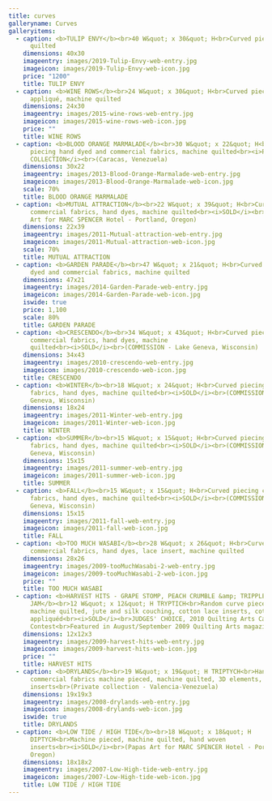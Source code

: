 ```yaml
---
title: curves
galleryname: Curves
galleryitems:
  - caption: <b>TULIP ENVY</b><br>40 W&quot; x 30&quot; H<br>Curved piecing, machine
      quilted
    dimensions: 40x30
    imageentry: images/2019-Tulip-Envy-web-entry.jpg
    imageicon: images/2019-Tulip-Envy-web-icon.jpg
    price: "1200"
    title: TULIP ENVY
  - caption: <b>WINE ROWS</b><br>24 W&quot; x 30&quot; H<br>Curved piecing, reverse
      appliqué, machine quilted
    dimensions: 24x30
    imageentry: images/2015-wine-rows-web-entry.jpg
    imageicon: images/2015-wine-rows-web-icon.jpg
    price: ""
    title: WINE ROWS
  - caption: <b>BLOOD ORANGE MARMALADE</b><br>30 W&quot; x 22&quot; H<br>Curved
      piecing hand dyed and commercial fabrics, machine quilted<br><i>PRIVATE
      COLLECTION</i><br>(Caracas, Venezuela)
    dimensions: 30x22
    imageentry: images/2013-Blood-Orange-Marmalade-web-entry.jpg
    imageicon: images/2013-Blood-Orange-Marmalade-web-icon.jpg
    scale: 70%
    title: BLOOD ORANGE MARMALADE
  - caption: <b>MUTUAL ATTRACTION</b><br>22 W&quot; x 39&quot; H<br>Curved piecing
      commercial fabrics, hand dyes, machine quilted<br><i>SOLD</i><br>(Papas
      Art for MARC SPENCER Hotel - Portland, Oregon)
    dimensions: 22x39
    imageentry: images/2011-Mutual-attraction-web-entry.jpg
    imageicon: images/2011-Mutual-attraction-web-icon.jpg
    scale: 70%
    title: MUTUAL ATTRACTION
  - caption: <b>GARDEN PARADE</b><br>47 W&quot; x 21&quot; H<br>Curved piecing hand
      dyed and commercial fabrics, machine quilted
    dimensions: 47x21
    imageentry: images/2014-Garden-Parade-web-entry.jpg
    imageicon: images/2014-Garden-Parade-web-icon.jpg
    iswide: true
    price: 1,100
    scale: 80%
    title: GARDEN PARADE
  - caption: <b>CRESCENDO</b><br>34 W&quot; x 43&quot; H<br>Curved piecing
      commercial fabrics, hand dyes, machine
      quilted<br><i>SOLD</i><br>(COMMISSION - Lake Geneva, Wisconsin)
    dimensions: 34x43
    imageentry: images/2010-crescendo-web-entry.jpg
    imageicon: images/2010-crescendo-web-icon.jpg
    title: CRESCENDO
  - caption: <b>WINTER</b><br>18 W&quot; x 24&quot; H<br>Curved piecing commercial
      fabrics, hand dyes, machine quilted<br><i>SOLD</i><br>(COMMISSION - Lake
      Geneva, Wisconsin)
    dimensions: 18x24
    imageentry: images/2011-Winter-web-entry.jpg
    imageicon: images/2011-Winter-web-icon.jpg
    title: WINTER
  - caption: <b>SUMMER</b><br>15 W&quot; x 15&quot; H<br>Curved piecing commercial
      fabrics, hand dyes, machine quilted<br><i>SOLD</i><br>(COMMISSION - Lake
      Geneva, Wisconsin)
    dimensions: 15x15
    imageentry: images/2011-summer-web-entry.jpg
    imageicon: images/2011-summer-web-icon.jpg
    title: SUMMER
  - caption: <b>FALL</b><br>15 W&quot; x 15&quot; H<br>Curved piecing commercial
      fabrics, hand dyes, machine quilted<br><i>SOLD</i><br>(COMMISSION - Lake
      Geneva, Wisconsin)
    dimensions: 15x15
    imageentry: images/2011-fall-web-entry.jpg
    imageicon: images/2011-fall-web-icon.jpg
    title: FALL
  - caption: <b>TOO MUCH WASABI</b><br>28 W&quot; x 26&quot; H<br>Curved piecing
      commercial fabrics, hand dyes, lace insert, machine quilted
    dimensions: 28x26
    imageentry: images/2009-tooMuchWasabi-2-web-entry.jpg
    imageicon: images/2009-tooMuchWasabi-2-web-icon.jpg
    price: ""
    title: TOO MUCH WASABI
  - caption: <b>HARVEST HITS - GRAPE STOMP, PEACH CRUMBLE &amp; TRIPPLE BERRY
      JAM</b><br>12 W&quot; x 12&quot; H TRYPTICH<br>Random curve pieced,
      machine quilted, jute and silk couching, cotton lace inserts, cotton lace
      appliquéd<br><i>SOLD</i><br>JUDGES' CHOICE, 2010 Quilting Arts Calendar
      Contest<br>Featured in August/September 2009 Quilting Arts magazine
    dimensions: 12x12x3
    imageentry: images/2009-harvest-hits-web-entry.jpg
    imageicon: images/2009-harvest-hits-web-icon.jpg
    price: ""
    title: HARVEST HITS
  - caption: <b>DRYLANDS</b><br>19 W&quot; x 19&quot; H TRIPTYCH<br>Hand dyed and
      commercial fabrics machine pieced, machine quilted, 3D elements, woven
      inserts<br>(Private collection - Valencia-Venezuela)
    dimensions: 19x19x3
    imageentry: images/2008-drylands-web-entry.jpg
    imageicon: images/2008-drylands-web-icon.jpg
    iswide: true
    title: DRYLANDS
  - caption: <b>LOW TIDE / HIGH TIDE</b><br>18 W&quot; x 18&quot; H
      DIPTYCH<br>Machine pieced, machine quilted, hand woven
      inserts<br><i>SOLD</i><br>(Papas Art for MARC SPENCER Hotel - Portland,
      Oregon)
    dimensions: 18x18x2
    imageentry: images/2007-Low-High-tide-web-entry.jpg
    imageicon: images/2007-Low-High-tide-web-icon.jpg
    title: LOW TIDE / HIGH TIDE
---
```

